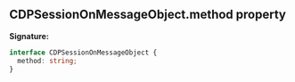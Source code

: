 ## CDPSessionOnMessageObject.method property

**Signature:**

```typescript
interface CDPSessionOnMessageObject {
  method: string;
}
```
